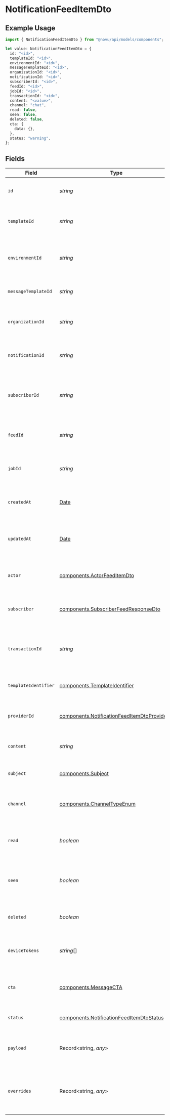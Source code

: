 # NotificationFeedItemDto

## Example Usage

```typescript
import { NotificationFeedItemDto } from "@novu/api/models/components";

let value: NotificationFeedItemDto = {
  id: "<id>",
  templateId: "<id>",
  environmentId: "<id>",
  messageTemplateId: "<id>",
  organizationId: "<id>",
  notificationId: "<id>",
  subscriberId: "<id>",
  feedId: "<id>",
  jobId: "<id>",
  transactionId: "<id>",
  content: "<value>",
  channel: "chat",
  read: false,
  seen: false,
  deleted: false,
  cta: {
    data: {},
  },
  status: "warning",
};
```

## Fields

| Field                                                                                                        | Type                                                                                                         | Required                                                                                                     | Description                                                                                                  |
| ------------------------------------------------------------------------------------------------------------ | ------------------------------------------------------------------------------------------------------------ | ------------------------------------------------------------------------------------------------------------ | ------------------------------------------------------------------------------------------------------------ |
| `id`                                                                                                         | *string*                                                                                                     | :heavy_check_mark:                                                                                           | Unique identifier for the notification.                                                                      |
| `templateId`                                                                                                 | *string*                                                                                                     | :heavy_check_mark:                                                                                           | Identifier for the template used to generate the notification.                                               |
| `environmentId`                                                                                              | *string*                                                                                                     | :heavy_check_mark:                                                                                           | Identifier for the environment where the notification is sent.                                               |
| `messageTemplateId`                                                                                          | *string*                                                                                                     | :heavy_check_mark:                                                                                           | Identifier for the message template used.                                                                    |
| `organizationId`                                                                                             | *string*                                                                                                     | :heavy_check_mark:                                                                                           | Identifier for the organization sending the notification.                                                    |
| `notificationId`                                                                                             | *string*                                                                                                     | :heavy_check_mark:                                                                                           | Unique identifier for the notification instance.                                                             |
| `subscriberId`                                                                                               | *string*                                                                                                     | :heavy_check_mark:                                                                                           | Unique identifier for the subscriber receiving the notification.                                             |
| `feedId`                                                                                                     | *string*                                                                                                     | :heavy_check_mark:                                                                                           | Identifier for the feed associated with the notification.                                                    |
| `jobId`                                                                                                      | *string*                                                                                                     | :heavy_check_mark:                                                                                           | Identifier for the job that triggered the notification.                                                      |
| `createdAt`                                                                                                  | [Date](https://developer.mozilla.org/en-US/docs/Web/JavaScript/Reference/Global_Objects/Date)                | :heavy_minus_sign:                                                                                           | Timestamp indicating when the notification was created.                                                      |
| `updatedAt`                                                                                                  | [Date](https://developer.mozilla.org/en-US/docs/Web/JavaScript/Reference/Global_Objects/Date)                | :heavy_minus_sign:                                                                                           | Timestamp indicating when the notification was last updated.                                                 |
| `actor`                                                                                                      | [components.ActorFeedItemDto](../../models/components/actorfeeditemdto.md)                                   | :heavy_minus_sign:                                                                                           | Actor details related to the notification, if applicable.                                                    |
| `subscriber`                                                                                                 | [components.SubscriberFeedResponseDto](../../models/components/subscriberfeedresponsedto.md)                 | :heavy_minus_sign:                                                                                           | Subscriber details associated with this notification.                                                        |
| `transactionId`                                                                                              | *string*                                                                                                     | :heavy_check_mark:                                                                                           | Unique identifier for the transaction associated with the notification.                                      |
| `templateIdentifier`                                                                                         | [components.TemplateIdentifier](../../models/components/templateidentifier.md)                               | :heavy_minus_sign:                                                                                           | Identifier for the template used, if applicable.                                                             |
| `providerId`                                                                                                 | [components.NotificationFeedItemDtoProviderId](../../models/components/notificationfeeditemdtoproviderid.md) | :heavy_minus_sign:                                                                                           | Identifier for the provider that sends the notification.                                                     |
| `content`                                                                                                    | *string*                                                                                                     | :heavy_check_mark:                                                                                           | The main content of the notification.                                                                        |
| `subject`                                                                                                    | [components.Subject](../../models/components/subject.md)                                                     | :heavy_minus_sign:                                                                                           | The subject line for email notifications, if applicable.                                                     |
| `channel`                                                                                                    | [components.ChannelTypeEnum](../../models/components/channeltypeenum.md)                                     | :heavy_check_mark:                                                                                           | The channel through which the notification is sent.                                                          |
| `read`                                                                                                       | *boolean*                                                                                                    | :heavy_check_mark:                                                                                           | Indicates whether the notification has been read by the subscriber.                                          |
| `seen`                                                                                                       | *boolean*                                                                                                    | :heavy_check_mark:                                                                                           | Indicates whether the notification has been seen by the subscriber.                                          |
| `deleted`                                                                                                    | *boolean*                                                                                                    | :heavy_check_mark:                                                                                           | Indicates whether the notification has been deleted.                                                         |
| `deviceTokens`                                                                                               | *string*[]                                                                                                   | :heavy_minus_sign:                                                                                           | Device tokens for push notifications, if applicable.                                                         |
| `cta`                                                                                                        | [components.MessageCTA](../../models/components/messagecta.md)                                               | :heavy_check_mark:                                                                                           | Call-to-action information associated with the notification.                                                 |
| `status`                                                                                                     | [components.NotificationFeedItemDtoStatus](../../models/components/notificationfeeditemdtostatus.md)         | :heavy_check_mark:                                                                                           | Current status of the notification.                                                                          |
| `payload`                                                                                                    | Record<string, *any*>                                                                                        | :heavy_minus_sign:                                                                                           | The payload that was used to send the notification trigger.                                                  |
| `overrides`                                                                                                  | Record<string, *any*>                                                                                        | :heavy_minus_sign:                                                                                           | Provider-specific overrides used when triggering the notification.                                           |